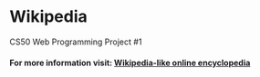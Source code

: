 # Wikipedia
CS50 Web Programming Project #1

#### For more information visit: [Wikipedia-like online encyclopedia](https://cs50.harvard.edu/web/2020/projects/1/wiki/)
